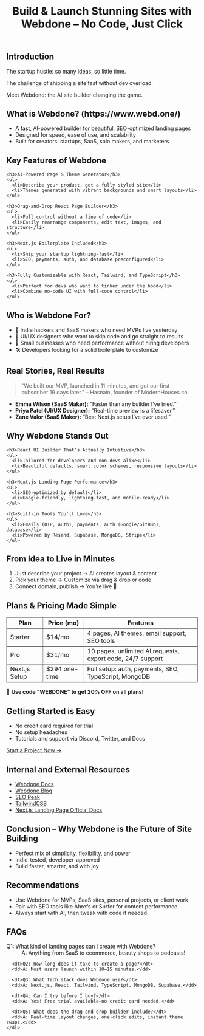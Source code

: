 <!DOCTYPE html>
<html lang="en">
<head>
  <meta charset="UTF-8">
  <meta name="viewport" content="width=device-width, initial-scale=1.0">
  <meta name="description" content="Webdone – The AI-powered site builder for lightning-fast, no-code landing pages using React, Next.js, and Tailwind.">
  <title>Build & Launch Stunning Sites with Webdone – No Code, Just Click</title>
</head>
<body>

  <header>
    <h1>Build & Launch Stunning Sites with Webdone – No Code, Just Click</h1>
  </header>

  <section>
    <h2>Introduction</h2>
    <p>The startup hustle: so many ideas, so little time.</p>
    <p>The challenge of shipping a site fast without dev overload.</p>
    <p>Meet Webdone: the AI site builder changing the game.</p>
  </section>

  <section>
    <h2>What is Webdone? (https://www.webd.one/)</h2>
    <ul>
      <li>A fast, AI-powered builder for beautiful, SEO-optimized landing pages</li>
      <li>Designed for speed, ease of use, and scalability</li>
      <li>Built for creators: startups, SaaS, solo makers, and marketers</li>
    </ul>
  </section>

  <section>
    <h2>Key Features of Webdone</h2>

    <h3>AI-Powered Page & Theme Generator</h3>
    <ul>
      <li>Describe your product, get a fully styled site</li>
      <li>Themes generated with vibrant backgrounds and smart layouts</li>
    </ul>

    <h3>Drag-and-Drop React Page Builder</h3>
    <ul>
      <li>Full control without a line of code</li>
      <li>Easily rearrange components, edit text, images, and structure</li>
    </ul>

    <h3>Next.js Boilerplate Included</h3>
    <ul>
      <li>Ship your startup lightning-fast</li>
      <li>SEO, payments, auth, and database preconfigured</li>
    </ul>

    <h3>Fully Customizable with React, Tailwind, and TypeScript</h3>
    <ul>
      <li>Perfect for devs who want to tinker under the hood</li>
      <li>Combine no-code UI with full-code control</li>
    </ul>
  </section>

  <section>
    <h2>Who is Webdone For?</h2>
    <ul>
      <li>🧠 Indie hackers and SaaS makers who need MVPs live yesterday</li>
      <li>🎨 UI/UX designers who want to skip code and go straight to results</li>
      <li>💼 Small businesses who need performance without hiring developers</li>
      <li>🛠️ Developers looking for a solid boilerplate to customize</li>
    </ul>
  </section>

  <section>
    <h2>Real Stories, Real Results</h2>
    <blockquote>
      "We built our MVP, launched in 11 minutes, and got our first subscriber 19 days later."  
      – Hasnain, founder of ModernHouses.co
    </blockquote>
    <ul>
      <li><strong>Emma Wilson (SaaS Maker):</strong> “Faster than any builder I’ve tried.”</li>
      <li><strong>Priya Patel (UI/UX Designer):</strong> “Real-time preview is a lifesaver.”</li>
      <li><strong>Zane Valor (SaaS Maker):</strong> “Best Next.js setup I’ve ever used.”</li>
    </ul>
  </section>

  <section>
    <h2>Why Webdone Stands Out</h2>

    <h3>React UI Builder That’s Actually Intuitive</h3>
    <ul>
      <li>Tailored for developers and non-devs alike</li>
      <li>Beautiful defaults, smart color schemes, responsive layouts</li>
    </ul>

    <h3>Next.js Landing Page Performance</h3>
    <ul>
      <li>SEO-optimized by default</li>
      <li>Google-friendly, lightning-fast, and mobile-ready</li>
    </ul>

    <h3>Built-in Tools You’ll Love</h3>
    <ul>
      <li>Emails (OTP, auth), payments, auth (Google/GitHub), database</li>
      <li>Powered by Resend, Supabase, MongoDB, Stripe</li>
    </ul>
  </section>

  <section>
    <h2>From Idea to Live in Minutes</h2>
    <ol>
      <li>Just describe your project → AI creates layout & content</li>
      <li>Pick your theme → Customize via drag & drop or code</li>
      <li>Connect domain, publish → You’re live 🚀</li>
    </ol>
  </section>

  <section>
    <h2>Plans & Pricing Made Simple</h2>
    <table border="1">
      <thead>
        <tr>
          <th>Plan</th>
          <th>Price (mo)</th>
          <th>Features</th>
        </tr>
      </thead>
      <tbody>
        <tr>
          <td>Starter</td>
          <td>$14/mo</td>
          <td>4 pages, AI themes, email support, SEO tools</td>
        </tr>
        <tr>
          <td>Pro</td>
          <td>$31/mo</td>
          <td>10 pages, unlimited AI requests, export code, 24/7 support</td>
        </tr>
        <tr>
          <td>Next.js Setup</td>
          <td>$294 one-time</td>
          <td>Full setup: auth, payments, SEO, TypeScript, MongoDB</td>
        </tr>
      </tbody>
    </table>
    <p>🎉 <strong>Use code "WEBDONE" to get 20% OFF on all plans!</strong></p>
  </section>

  <section>
    <h2>Getting Started is Easy</h2>
    <ul>
      <li>No credit card required for trial</li>
      <li>No setup headaches</li>
      <li>Tutorials and support via Discord, Twitter, and Docs</li>
    </ul>
    <p><a href="#">Start a Project Now →</a></p>
  </section>

  <section>
    <h2>Internal and External Resources</h2>
    <ul>
      <li><a href="#">Webdone Docs</a></li>
      <li><a href="#">Webdone Blog</a></li>
      <li><a href="#">SEO Peak</a></li>
      <li><a href="https://tailwindcss.com">TailwindCSS</a></li>
      <li><a href="https://nextjs.org/docs">Next.js Landing Page Official Docs</a></li>
    </ul>
  </section>

  <section>
    <h2>Conclusion – Why Webdone is the Future of Site Building</h2>
    <ul>
      <li>Perfect mix of simplicity, flexibility, and power</li>
      <li>Indie-tested, developer-approved</li>
      <li>Build faster, smarter, and with joy</li>
    </ul>
  </section>

  <section>
    <h2>Recommendations</h2>
    <ul>
      <li>Use Webdone for MVPs, SaaS sites, personal projects, or client work</li>
      <li>Pair with SEO tools like Ahrefs or Surfer for content performance</li>
      <li>Always start with AI, then tweak with code if needed</li>
    </ul>
  </section>

  <section>
    <h2>FAQs</h2>
    <dl>
      <dt>Q1: What kind of landing pages can I create with Webdone?</dt>
      <dd>A: Anything from SaaS to ecommerce, beauty shops to podcasts!</dd>

      <dt>Q2: How long does it take to create a page?</dt>
      <dd>A: Most users launch within 10–15 minutes.</dd>

      <dt>Q3: What tech stack does Webdone use?</dt>
      <dd>A: Next.js, React, Tailwind, TypeScript, MongoDB, Supabase.</dd>

      <dt>Q4: Can I try before I buy?</dt>
      <dd>A: Yes! Free trial available—no credit card needed.</dd>

      <dt>Q5: What does the drag-and-drop builder include?</dt>
      <dd>A: Real-time layout changes, one-click edits, instant theme swaps.</dd>
    </dl>
  </section>

</body>
</html>
